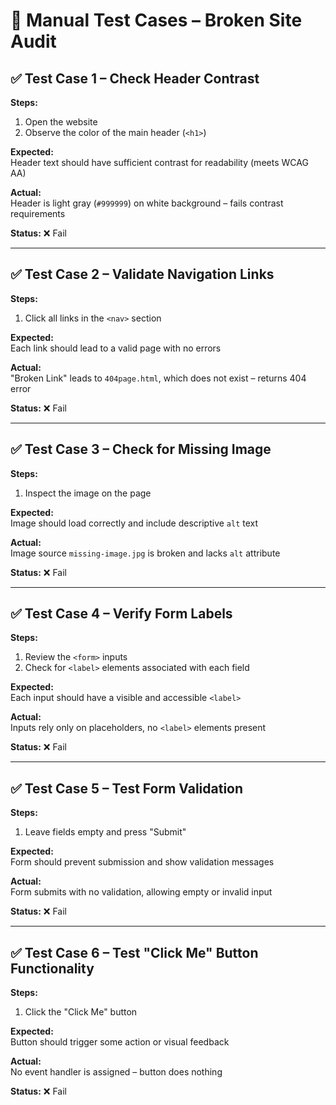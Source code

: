 # 🧪 Manual Test Cases – Broken Site Audit

## ✅ Test Case 1 – Check Header Contrast
**Steps:**  
1. Open the website  
2. Observe the color of the main header (`<h1>`)

**Expected:**  
Header text should have sufficient contrast for readability (meets WCAG AA)

**Actual:**  
Header is light gray (`#999999`) on white background – fails contrast requirements

**Status:** ❌ Fail

---

## ✅ Test Case 2 – Validate Navigation Links
**Steps:**  
1. Click all links in the `<nav>` section

**Expected:**  
Each link should lead to a valid page with no errors

**Actual:**  
"Broken Link" leads to `404page.html`, which does not exist – returns 404 error

**Status:** ❌ Fail

---

## ✅ Test Case 3 – Check for Missing Image
**Steps:**  
1. Inspect the image on the page

**Expected:**  
Image should load correctly and include descriptive `alt` text

**Actual:**  
Image source `missing-image.jpg` is broken and lacks `alt` attribute

**Status:** ❌ Fail

---

## ✅ Test Case 4 – Verify Form Labels
**Steps:**  
1. Review the `<form>` inputs  
2. Check for `<label>` elements associated with each field

**Expected:**  
Each input should have a visible and accessible `<label>`

**Actual:**  
Inputs rely only on placeholders, no `<label>` elements present

**Status:** ❌ Fail

---

## ✅ Test Case 5 – Test Form Validation
**Steps:**  
1. Leave fields empty and press "Submit"

**Expected:**  
Form should prevent submission and show validation messages

**Actual:**  
Form submits with no validation, allowing empty or invalid input

**Status:** ❌ Fail

---

## ✅ Test Case 6 – Test "Click Me" Button Functionality
**Steps:**  
1. Click the "Click Me" button

**Expected:**  
Button should trigger some action or visual feedback

**Actual:**  
No event handler is assigned – button does nothing

**Status:** ❌ Fail
